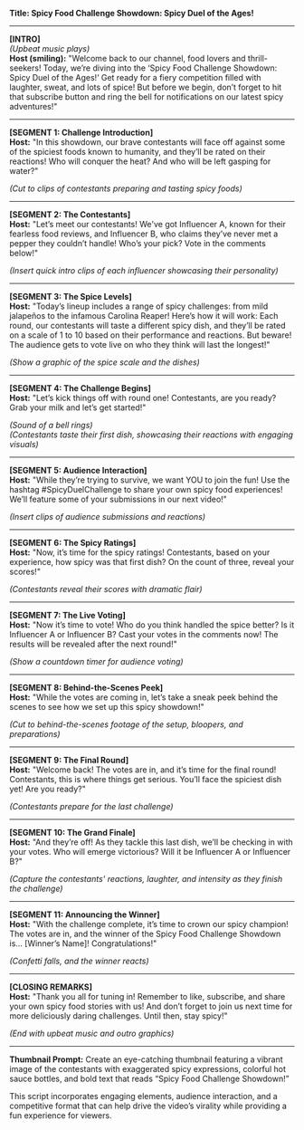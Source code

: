 **Title: Spicy Food Challenge Showdown: Spicy Duel of the Ages!**

---

**[INTRO]**  
*(Upbeat music plays)*  
**Host (smiling):** "Welcome back to our channel, food lovers and thrill-seekers! Today, we’re diving into the ‘Spicy Food Challenge Showdown: Spicy Duel of the Ages!’ Get ready for a fiery competition filled with laughter, sweat, and lots of spice! But before we begin, don’t forget to hit that subscribe button and ring the bell for notifications on our latest spicy adventures!"

---

**[SEGMENT 1: Challenge Introduction]**  
**Host:** "In this showdown, our brave contestants will face off against some of the spiciest foods known to humanity, and they’ll be rated on their reactions! Who will conquer the heat? And who will be left gasping for water?"

*(Cut to clips of contestants preparing and tasting spicy foods)*

---

**[SEGMENT 2: The Contestants]**  
**Host:** "Let’s meet our contestants! We've got Influencer A, known for their fearless food reviews, and Influencer B, who claims they’ve never met a pepper they couldn’t handle! Who’s your pick? Vote in the comments below!"

*(Insert quick intro clips of each influencer showcasing their personality)*

---

**[SEGMENT 3: The Spice Levels]**  
**Host:** "Today’s lineup includes a range of spicy challenges: from mild jalapeños to the infamous Carolina Reaper! Here’s how it will work: Each round, our contestants will taste a different spicy dish, and they’ll be rated on a scale of 1 to 10 based on their performance and reactions. But beware! The audience gets to vote live on who they think will last the longest!"

*(Show a graphic of the spice scale and the dishes)*

---

**[SEGMENT 4: The Challenge Begins]**  
**Host:** "Let’s kick things off with round one! Contestants, are you ready? Grab your milk and let’s get started!"

*(Sound of a bell rings)*  
*(Contestants taste their first dish, showcasing their reactions with engaging visuals)*

---

**[SEGMENT 5: Audience Interaction]**  
**Host:** "While they’re trying to survive, we want YOU to join the fun! Use the hashtag #SpicyDuelChallenge to share your own spicy food experiences! We’ll feature some of your submissions in our next video!"

*(Insert clips of audience submissions and reactions)*

---

**[SEGMENT 6: The Spicy Ratings]**  
**Host:** "Now, it’s time for the spicy ratings! Contestants, based on your experience, how spicy was that first dish? On the count of three, reveal your scores!"

*(Contestants reveal their scores with dramatic flair)*

---

**[SEGMENT 7: The Live Voting]**  
**Host:** "Now it’s time to vote! Who do you think handled the spice better? Is it Influencer A or Influencer B? Cast your votes in the comments now! The results will be revealed after the next round!"

*(Show a countdown timer for audience voting)*

---

**[SEGMENT 8: Behind-the-Scenes Peek]**  
**Host:** "While the votes are coming in, let’s take a sneak peek behind the scenes to see how we set up this spicy showdown!"

*(Cut to behind-the-scenes footage of the setup, bloopers, and preparations)*

---

**[SEGMENT 9: The Final Round]**  
**Host:** "Welcome back! The votes are in, and it’s time for the final round! Contestants, this is where things get serious. You’ll face the spiciest dish yet! Are you ready?"

*(Contestants prepare for the last challenge)*

---

**[SEGMENT 10: The Grand Finale]**  
**Host:** "And they’re off! As they tackle this last dish, we’ll be checking in with your votes. Who will emerge victorious? Will it be Influencer A or Influencer B?"

*(Capture the contestants' reactions, laughter, and intensity as they finish the challenge)*

---

**[SEGMENT 11: Announcing the Winner]**  
**Host:** "With the challenge complete, it’s time to crown our spicy champion! The votes are in, and the winner of the Spicy Food Challenge Showdown is… [Winner’s Name]! Congratulations!"

*(Confetti falls, and the winner reacts)*

---

**[CLOSING REMARKS]**  
**Host:** "Thank you all for tuning in! Remember to like, subscribe, and share your own spicy food stories with us! And don’t forget to join us next time for more deliciously daring challenges. Until then, stay spicy!"

*(End with upbeat music and outro graphics)*

---

**Thumbnail Prompt:** Create an eye-catching thumbnail featuring a vibrant image of the contestants with exaggerated spicy expressions, colorful hot sauce bottles, and bold text that reads “Spicy Food Challenge Showdown!” 

This script incorporates engaging elements, audience interaction, and a competitive format that can help drive the video’s virality while providing a fun experience for viewers.